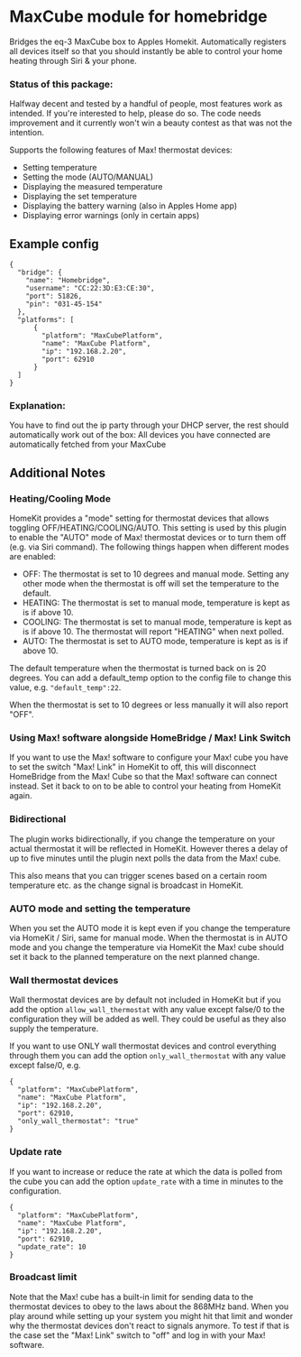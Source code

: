 # MaxCube module for homebridge
Bridges the eq-3 MaxCube box to Apples Homekit.
Automatically registers all devices itself so that you should instantly be able to control your home heating through Siri & your phone.

### Status of this package:
Halfway decent and tested by a handful of people, most features work as intended.
If you're interested to help, please do so. The code needs improvement and it currently won't win a beauty contest as that was not the intention.

Supports the following features of Max! thermostat devices:
 - Setting temperature
 - Setting the mode (AUTO/MANUAL)
 - Displaying the measured temperature
 - Displaying the set temperature
 - Displaying the battery warning (also in Apples Home app)
 - Displaying error warnings (only in certain apps)

## Example config
```
{
  "bridge": {
    "name": "Homebridge",
    "username": "CC:22:3D:E3:CE:30",
    "port": 51826,
    "pin": "031-45-154"
  },
  "platforms": [
      {
        "platform": "MaxCubePlatform",
        "name": "MaxCube Platform",
        "ip": "192.168.2.20",
        "port": 62910
      }
  ]
}
```
### Explanation:
You have to find out the ip party through your DHCP server, the rest should automatically work out of the box:
All devices you have connected are automatically fetched from your MaxCube

## Additional Notes

### Heating/Cooling Mode
HomeKit provides a "mode" setting for thermostat devices that allows toggling OFF/HEATING/COOLING/AUTO. This setting is used by this plugin to enable the "AUTO" mode of Max! thermostat devices or to turn them off (e.g. via Siri command). The following things happen when different modes are enabled:

 - OFF: The thermostat is set to 10 degrees and manual mode. Setting any other mode when the thermostat is off will set the temperature to the default.
 - HEATING: The thermostat is set to manual mode, temperature is kept as is if above 10.
 - COOLING: The thermostat is set to manual mode, temperature is kept as is if above 10. The thermostat will report "HEATING" when next polled.
 - AUTO: The thermostat is set to AUTO mode, temperature is kept as is if above 10.

The default temperature when the thermostat is turned back on is 20 degrees. You can add a default_temp option to the config file to change this value, e.g. `"default_temp":22`.

When the thermostat is set to 10 degrees or less manually it will also report "OFF".

### Using Max! software alongside HomeBridge / Max! Link Switch
If you want to use the Max! software to configure your Max! cube you have to set the switch "Max! Link" in HomeKit to off, this will disconnect HomeBridge from the Max! Cube so that the Max! software can connect instead. Set it back to on to be able to control your heating from HomeKit again.

### Bidirectional
The plugin works bidirectionally, if you change the temperature on your actual thermostat it will be reflected in HomeKit. However theres a delay of up to five minutes until the plugin next polls the data from the Max! cube.

This also means that you can trigger scenes based on a certain room temperature etc. as the change signal is broadcast in HomeKit.

### AUTO mode and setting the temperature
When you set the AUTO mode it is kept even if you change the temperature via HomeKit / Siri, same for manual mode. When the thermostat is in AUTO mode and you change the temperature via HomeKit the Max! cube should set it back to the planned temperature on the next planned change.

### Wall thermostat devices
Wall thermostat devices are by default not included in HomeKit but if you add the option `allow_wall_thermostat` with any value except false/0 to the configuration they will be added as well. They could be useful as they also supply the temperature.

If you want to use ONLY wall thermostat devices and control everything through them you can add the option `only_wall_thermostat` with any value except false/0, e.g.

```
{
  "platform": "MaxCubePlatform",
  "name": "MaxCube Platform",
  "ip": "192.168.2.20",
  "port": 62910,
  "only_wall_thermostat": "true"
}
```

### Update rate
If you want to increase or reduce the rate at which the data is polled from the cube you can add the option `update_rate` with a time in minutes to the configuration.
```
{
  "platform": "MaxCubePlatform",
  "name": "MaxCube Platform",
  "ip": "192.168.2.20",
  "port": 62910,
  "update_rate": 10
}
```

### Broadcast limit
Note that the Max! cube has a built-in limit for sending data to the thermostat devices to obey to the laws about the 868MHz band. When you play around while setting up your system you might hit that limit and wonder why the thermostat devices don't react to signals anymore. To test if that is the case set the "Max! Link" switch to "off" and log in with your Max! software.
